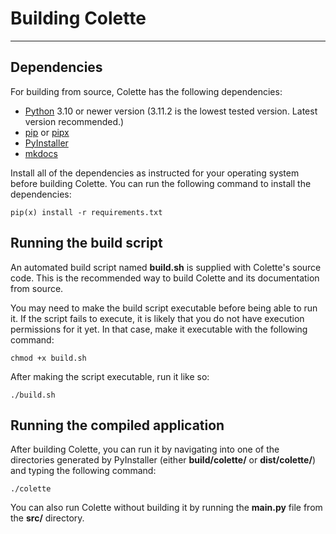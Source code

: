 # Building Colette

---

## Dependencies

For building from source, Colette has the following dependencies:

* [Python](https://www.python.org/) 3.10 or newer version (3.11.2 is the lowest tested version. Latest version recommended.)
* [pip](https://pypi.org/project/pip/) or [pipx](https://github.com/pypa/pipx)
* [PyInstaller](https://pyinstaller.org/)
* [mkdocs](https://www.mkdocs.org/)

Install all of the dependencies as instructed for your operating system before building Colette. You can run the following command to install the dependencies:

    pip(x) install -r requirements.txt

## Running the build script

An automated build script named **build.sh** is supplied with Colette's source code. This is the recommended way to build Colette and its documentation from source.

You may need to make the build script executable before being able to run it. If the script fails to execute, it is likely that you do not have execution permissions for it yet. In that case, make it executable with the following command:

    chmod +x build.sh

After making the script executable, run it like so:

    ./build.sh

## Running the compiled application

After building Colette, you can run it by navigating into one of the directories generated by PyInstaller (either **build/colette/** or **dist/colette/**) and typing the following command:

    ./colette

You can also run Colette without building it by running the **main.py** file from the **src/** directory.